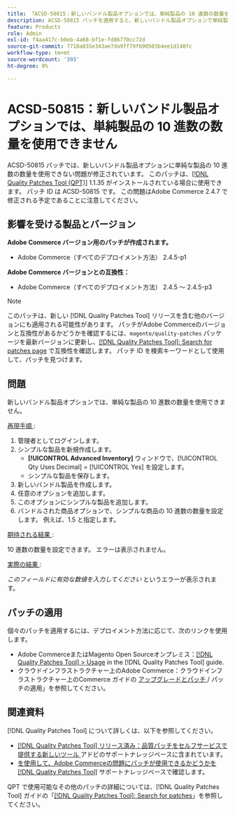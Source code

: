 ```yaml
---
title: 「ACSD-50815：新しいバンドル製品オプションでは、単純製品の 10 進数の数量を使用できない」
description: ACSD-50815 パッチを適用すると、新しいバンドル製品オプションで単純製品の 10 進数の数量が使用できないAdobe Commerceの問題を修正できます。
feature: Products
role: Admin
exl-id: f4aa417c-b0eb-4a68-bf1e-fd86770cc72d
source-git-commit: 7718a835e343ae7da9ff79f690503b4ee1d140fc
workflow-type: tm+mt
source-wordcount: '393'
ht-degree: 0%

---
```


# ACSD-50815：新しいバンドル製品オプションでは、単純製品の 10 進数の数量を使用できません

ACSD-50815 パッチでは、新しいバンドル製品オプションに単純な製品の 10 進数の数量を使用できない問題が修正されています。 このパッチは、[[!DNL Quality Patches Tool (QPT)]](/help/announcements/adobe-commerce-announcements/magento-quality-patches-released-new-tool-to-self-serve-quality-patches.md) 1.1.35 がインストールされている場合に使用できます。 パッチ ID は ACSD-50815 です。 この問題はAdobe Commerce 2.4.7 で修正される予定であることに注意してください。

## 影響を受ける製品とバージョン

**Adobe Commerce バージョン用のパッチが作成されます。**

* Adobe Commerce（すべてのデプロイメント方法） 2.4.5-p1

**Adobe Commerce バージョンとの互換性：**

* Adobe Commerce（すべてのデプロイメント方法） 2.4.5 ～ 2.4.5-p3

>[!NOTE]
>
>このパッチは、新しい [!DNL Quality Patches Tool] リリースを含む他のバージョンにも適用される可能性があります。 パッチがAdobe Commerceのバージョンと互換性があるかどうかを確認するには、`magento/quality-patches` パッケージを最新バージョンに更新し、[[!DNL Quality Patches Tool]: Search for patches page](https://experienceleague.adobe.com/tools/commerce-quality-patches/index.html) で互換性を確認します。 パッチ ID を検索キーワードとして使用して、パッチを見つけます。

## 問題

新しいバンドル製品オプションでは、単純な製品の 10 進数の数量を使用できません。

<u> 再現手順 </u>:

1. 管理者としてログインします。
1. シンプルな製品を新規作成します。
   * **[!UICONTROL Advanced Inventory]** ウィンドウで、[!UICONTROL Qty Uses Decimal] = [!UICONTROL Yes] を設定します。
   * シンプルな製品を保存します。
1. 新しいバンドル製品を作成します。
1. 任意のオプションを追加します。
1. このオプションにシンプルな製品を追加します。
1. バンドルされた商品オプションで、シンプルな商品の 10 進数の数量を設定します。 例えば、1.5 と指定します。

<u> 期待される結果 </u>:

10 進数の数量を設定できます。 エラーは表示されません。

<u> 実際の結果 </u>:

*このフィールドに有効な数値を入力してください* というエラーが表示されます。

## パッチの適用

個々のパッチを適用するには、デプロイメント方法に応じて、次のリンクを使用します。

* Adobe CommerceまたはMagento Open Sourceオンプレミス：[[!DNL Quality Patches Tool] > Usage](https://experienceleague.adobe.com/docs/commerce-operations/tools/quality-patches-tool/usage.html) in the [!DNL Quality Patches Tool] guide.
* クラウドインフラストラクチャー上のAdobe Commerce：クラウドインフラストラクチャー上のCommerce ガイドの [ アップグレードとパッチ ](https://experienceleague.adobe.com/docs/commerce-cloud-service/user-guide/develop/upgrade/apply-patches.html)/ パッチの適用」を参照してください。

## 関連資料

[!DNL Quality Patches Tool] について詳しくは、以下を参照してください。

* [[!DNL Quality Patches Tool]  リリース済み：品質パッチをセルフサービスで提供する新しいツール ](/help/announcements/adobe-commerce-announcements/magento-quality-patches-released-new-tool-to-self-serve-quality-patches.md) アドビのサポートナレッジベースに含まれています。
* [ を使用して、Adobe Commerceの問題にパッチが使用できるかどうかを  [!DNL Quality Patches Tool]](/help/support-tools/patches-available-in-qpt-tool/check-patch-for-magento-issue-with-magento-quality-patches.md) サポートナレッジベースで確認します。

QPT で使用可能なその他のパッチの詳細については、[!DNL Quality Patches Tool] ガイドの「[[!DNL Quality Patches Tool]: Search for patches](https://experienceleague.adobe.com/tools/commerce-quality-patches/index.html)」を参照してください。
